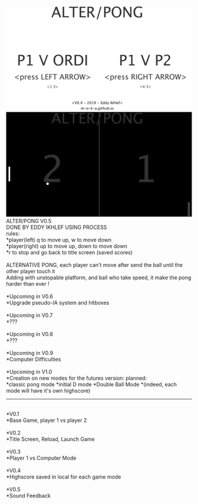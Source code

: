 ![alt text](img/pong0.png)
![alt text](img/pong1.png)
<br>
ALTER/PONG V0.5<br>
DONE BY EDDY IKHLEF USING PROCESS<br>
rules:<br>
*player(left) q to move up, w to move down<br>
*player(right) up to move up, down to move down<br>
*r to stop and go back to title screen (saved scores)<br>
<br>
ALTERNATIVE PONG, each player can't move after send the ball until the other player touch it<br>
Adding with unstopable platform, and ball who take speed, it make the pong harder than ever !<br>
<br>
*Upcoming in V0.6<br>
*Upgrade pseudo-IA system and hitboxes<br>
<br>
*Upcoming in V0.7<br>
*???<br>
<br>
*Upcoming in V0.8<br>
*???<br>
<br>
*Upcoming in V0.9<br>
*Computer Difficulties<br>
<br>
*Upcoming in V1.0<br>
*Creation on new modes for the futures version: planned:<br>
*classic pong mode
*initial D mode
*Double Ball Mode
*(indeed, each mode will have it's own highscore)
<br>
<hr>
<br>
*V0.1<br>
*Base Game, player 1 vs player 2<br>
<br>
*V0.2<br>
*Title Screen, Reload, Launch Game<br>
<br>
*V0.3<br>
*Player 1 vs Computer Mode<br>
<br>
*V0.4<br>
*Highscore saved in local for each game mode<br>
<br>
*V0.5<br>
*Sound Feedback<br>
<br>